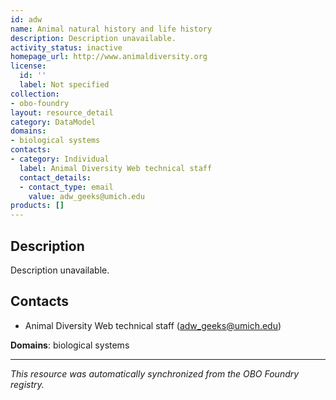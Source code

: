 ```yaml
---
id: adw
name: Animal natural history and life history
description: Description unavailable.
activity_status: inactive
homepage_url: http://www.animaldiversity.org
license:
  id: ''
  label: Not specified
collection:
- obo-foundry
layout: resource_detail
category: DataModel
domains:
- biological systems
contacts:
- category: Individual
  label: Animal Diversity Web technical staff
  contact_details:
  - contact_type: email
    value: adw_geeks@umich.edu
products: []
---
```


## Description

Description unavailable.

## Contacts

- Animal Diversity Web technical staff (adw_geeks@umich.edu)

**Domains**: biological systems

---

*This resource was automatically synchronized from the OBO Foundry registry.*
